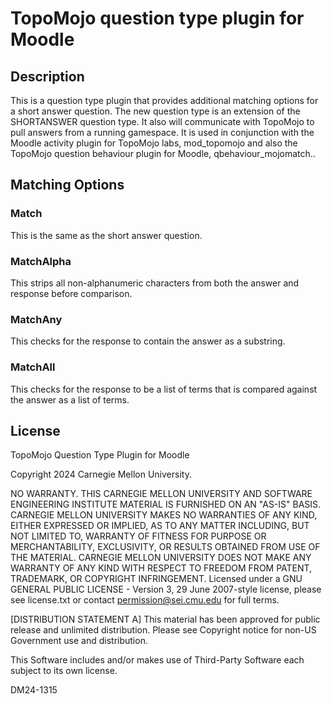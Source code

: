 ﻿# TopoMojo question type plugin for Moodle

## Description
This is a question type plugin that provides additional matching options for a short answer question. The new question type is an extension of the SHORTANSWER question type. It also will communicate with TopoMojo to pull answers from a running gamespace. It is used in conjunction with the Moodle activity plugin for TopoMojo labs, mod_topomojo and also the TopoMojo question behaviour plugin for Moodle, qbehaviour_mojomatch..

## Matching Options
### Match
This is the same as the short answer question.
### MatchAlpha
This strips all non-alphanumeric characters from both the answer and response before comparison.
### MatchAny
This checks for the response to contain the answer as a substring.
### MatchAll
This checks for the response to be a list of terms that is compared against the answer as a list of terms.

## License
TopoMojo Question Type Plugin for Moodle

Copyright 2024 Carnegie Mellon University.

NO WARRANTY. THIS CARNEGIE MELLON UNIVERSITY AND SOFTWARE ENGINEERING INSTITUTE MATERIAL IS FURNISHED ON AN "AS-IS" BASIS.
CARNEGIE MELLON UNIVERSITY MAKES NO WARRANTIES OF ANY KIND, EITHER EXPRESSED OR IMPLIED, AS TO ANY MATTER INCLUDING, BUT NOT LIMITED TO,
WARRANTY OF FITNESS FOR PURPOSE OR MERCHANTABILITY, EXCLUSIVITY, OR RESULTS OBTAINED FROM USE OF THE MATERIAL.
CARNEGIE MELLON UNIVERSITY DOES NOT MAKE ANY WARRANTY OF ANY KIND WITH RESPECT TO FREEDOM FROM PATENT, TRADEMARK, OR COPYRIGHT INFRINGEMENT.
Licensed under a GNU GENERAL PUBLIC LICENSE - Version 3, 29 June 2007-style license, please see license.txt or contact permission@sei.cmu.edu for full terms.

[DISTRIBUTION STATEMENT A] This material has been approved for public release and unlimited distribution. Please see Copyright notice for non-US Government use and distribution.

This Software includes and/or makes use of Third-Party Software each subject to its own license.

DM24-1315

